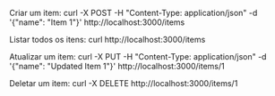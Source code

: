 Criar um item:
curl -X POST -H "Content-Type: application/json" -d '{"name": "Item 1"}' http://localhost:3000/items

Listar todos os itens:
curl http://localhost:3000/items

Atualizar um item:
curl -X PUT -H "Content-Type: application/json" -d '{"name": "Updated Item 1"}' http://localhost:3000/items/1

Deletar um item:
curl -X DELETE http://localhost:3000/items/1
